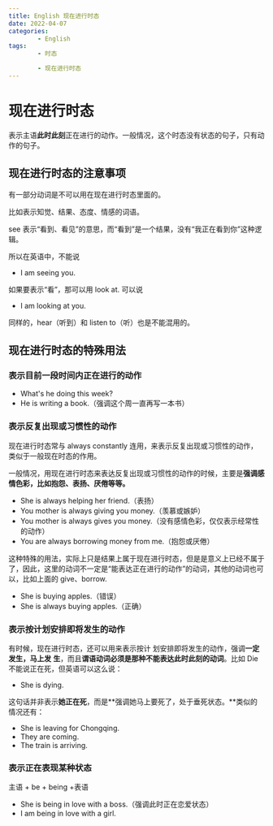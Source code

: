 ```yaml
---
title: English 现在进行时态
date: 2022-04-07
categories:
        - English
tags:
        - 时态

        - 现在进行时态
---
```


# 现在进行时态

表示主语**此时此刻**正在进行的动作。一般情况，这个时态没有状态的句子，只有动作的句子。

## 现在进行时态的注意事项

有一部分动词是不可以用在现在进行时态里面的。

比如表示知觉、结果、态度、情感的词语。

see 表示“看到、看见”的意思，而“看到”是一个结果，没有“我正在看到你”这种逻辑。

所以在英语中，不能说

- I am seeing you.

如果要表示“看”，那可以用 look at. 可以说

- I am looking at you.

同样的，hear（听到）和 listen to（听）也是不能混用的。

## 现在进行时态的特殊用法

### 表示目前一段时间内正在进行的动作

- What's he doing this week?
- He is writing a book.（强调这个周一直再写一本书）

### 表示反复出现或习惯性的动作

现在进行时态常与 always constantly 连用，来表示反复出现或习惯性的动作，类似于一般现在时态的作用。

一般情况，用现在进行时态来表达反复出现或习惯性的动作的时候，主要是**强调感情色彩，比如抱怨、表扬、厌倦等等。**

- She is always helping her friend.（表扬）
- You mother is always giving you money.（羡慕或嫉妒）
- You mother is always gives you money.（没有感情色彩，仅仅表示经常性的动作）
- You are always borrowing money from me.（抱怨或厌倦）

这种特殊的用法，实际上只是结果上属于现在进行时态，但是是意义上已经不属于了，因此，这里的动词不一定是“能表达正在进行的动作”的动词，其他的动词也可以，比如上面的 give、borrow.

- She is buying apples.（错误）
- She is always buying apples.（正确）

### 表示按计划安排即将发生的动作

有时候，现在进行时态，还可以用来表示按计
划安排即将发生的动作，强调**一定发生，马上发**
**生**，而且**谓语动词必须是那种不能表达此时此刻的动词**。比如 Die 不能说正在死，但英语可以这么说：

- She is dying.

这句话并非表示**她正在死**，而是**强调她马上要死了，处于垂死状态。**类似的情况还有：

- She is leaving for Chongqing.
- They are coming.
- The train is arriving.

### 表示正在表现某种状态

主语 + be + being +表语

- She is being in love with a boss.（强调此时正在恋爱状态）
- I am being in love with a girl.
